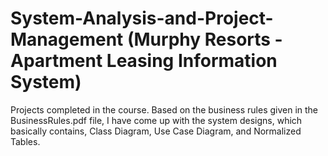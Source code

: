 # System-Analysis-and-Project-Management (Murphy Resorts - Apartment Leasing Information System)
Projects completed in the course.
Based on the business rules given in the BusinessRules.pdf file, I have come up with the system designs, which basically contains, Class Diagram, Use Case Diagram, and Normalized Tables.
